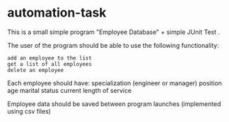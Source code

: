 # automation-task

This is a small simple program "Employee Database" + simple JUnit Test .

The user of the program should be able to use the following functionality:

    add an employee to the list
    get a list of all employees
    delete an employee

Each employee should have:
    specialization (engineer or manager)
    position
    age
    marital status
    current length of service
    
Employee data should be saved between program launches (implemented using csv files)

